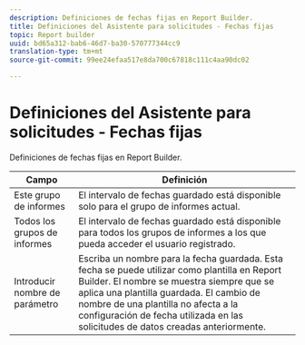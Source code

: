 ```yaml
---
description: Definiciones de fechas fijas en Report Builder.
title: Definiciones del Asistente para solicitudes - Fechas fijas
topic: Report builder
uuid: bd65a312-bab6-46d7-ba30-570777344cc9
translation-type: tm+mt
source-git-commit: 99ee24efaa517e8da700c67818c111c4aa90dc02

---
```



# Definiciones del Asistente para solicitudes - Fechas fijas

Definiciones de fechas fijas en Report Builder.

| Campo | Definición |
|--- |--- |
| Este grupo de informes | El intervalo de fechas guardado está disponible solo para el grupo de informes actual. |
| Todos los grupos de informes | El intervalo de fechas guardado está disponible para todos los grupos de informes a los que pueda acceder el usuario registrado. |
| Introducir nombre de parámetro | Escriba un nombre para la fecha guardada. Esta fecha se puede utilizar como plantilla en Report Builder. El nombre se muestra siempre que se aplica una plantilla guardada. El cambio de nombre de una plantilla no afecta a la configuración de fecha utilizada en las solicitudes de datos creadas anteriormente. |
